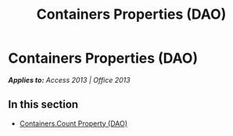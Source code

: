 ﻿---
title: Containers Properties (DAO)
TOCTitle: Properties
ms:assetid: dd8b32b1-3adf-4a4e-bf76-49cf60c88622
ms:mtpsurl: https://msdn.microsoft.com/en-us/library/Dn125779(v=office.15)
ms:contentKeyID: 52074651
ms.date: 09/18/2015
mtps_version: v=office.15
---

# Containers Properties (DAO)


_**Applies to:** Access 2013 | Office 2013_

## In this section

  - [Containers.Count Property (DAO)](containers-count-property-dao.md)

